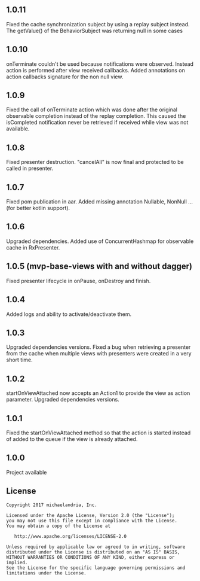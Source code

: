 ## 1.0.11
Fixed the cache synchronization subject by using a replay subject instead.
The getValue() of the BehaviorSubject was returning null in some cases 

## 1.0.10
onTerminate couldn't be used because notifications were observed. Instead action is performed after view received callbacks.
Added annotations on action callbacks signature for the non null view.

## 1.0.9
Fixed the call of onTerminate action which was done after the original observable completion instead of the replay completion.
This caused the isCompleted notification never be retrieved if received while view was not available.

## 1.0.8
Fixed presenter destruction.
"cancelAll" is now final and protected to be called in presenter.

## 1.0.7 
Fixed pom publication in aar.
Added missing annotation Nullable, NonNull ... (for better kotlin support).

## 1.0.6
Upgraded dependencies.
Added use of ConcurrentHashmap for observable cache in RxPresenter.

## 1.0.5 (mvp-base-views with and without dagger)
Fixed presenter lifecycle in onPause, onDestroy and finish.

## 1.0.4
Added logs and ability to activate/deactivate them.

## 1.0.3
Upgraded dependencies versions.
Fixed a bug when retrieving a presenter from the cache when multiple views with presenters were created in a very short time.

## 1.0.2
startOnViewAttached now accepts an Action1 to provide the view as action parameter.
Upgraded dependencies versions.

## 1.0.1
Fixed the startOnViewAttached method so that the action is started instead of added to the queue if the view is already attached.

## 1.0.0
Project available

License
--------

    Copyright 2017 michaelandria, Inc.

    Licensed under the Apache License, Version 2.0 (the "License");
    you may not use this file except in compliance with the License.
    You may obtain a copy of the License at

       http://www.apache.org/licenses/LICENSE-2.0

    Unless required by applicable law or agreed to in writing, software
    distributed under the License is distributed on an "AS IS" BASIS,
    WITHOUT WARRANTIES OR CONDITIONS OF ANY KIND, either express or implied.
    See the License for the specific language governing permissions and
    limitations under the License.
